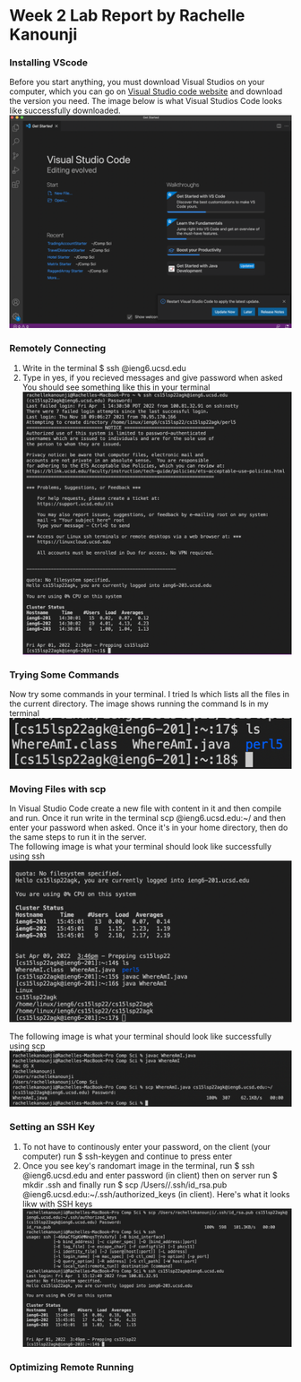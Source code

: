 # Week 2 Lab Report by Rachelle Kanounji

### Installing VScode
Before you start anything, you must download Visual Studios on your computer, which you can go on [Visual Studio code website](https://code.visualstudio.com/) and download the version you need. The image below is what Visual Studios Code looks like successfully downloaded. 
 ![Image of VSCode](Screen%20Shot%202022-04-01%20at%202.16.41%20PM.png)

### Remotely Connecting
1. Write in the terminal $ ssh <course specific account>@ieng6.ucsd.edu
2. Type in yes, if you recieved messages and give password when asked 
 You should see something like this in your terminal ![image for part 2](part2.png)


### Trying Some Commands
      
Now try some commands in your terminal. I tried ls which lists all the files in the current directory. The image shows running the command ls in my terminal ![image for part 3](ls.png)


### Moving Files with scp
In Visual Studio Code create a new file with content in it and then compile and run. Once it run write in the terminal  scp <the file name> <course specific account>@ieng6.ucsd.edu:~/ and then enter your password when asked. Once it's in your home directory, then do the same steps to run it in the server.  
The following image is what your terminal should look like successfully using ssh ![image for part 5a](part6a.png)

The following image is what your terminal should look like successfully using scp ![image for part 5b](part6.png)

### Setting an SSH Key
 1. To not have to continously enter your password, on the client (your computer) run $ ssh-keygen and continue to press enter 
2. Once you see key's randomart image in the terminal, run $ ssh <course specific account>@ieng6.ucsd.edu and enter password (in client) then on server run $ mkdir .ssh and finally run $ scp /Users/<user-name>/.ssh/id_rsa.pub <course specific account>@ieng6.ucsd.edu:~/.ssh/authorized_keys (in client). 
Here's what it looks likw with SSH keys ![image for part 6](part66.png)
 
### Optimizing Remote Running

 
 
 








